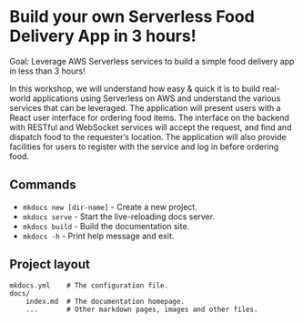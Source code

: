 # Build your own Serverless Food Delivery App in 3 hours!

Goal: Leverage AWS Serverless services to build a simple food delivery app in less than 3 hours!

In this workshop, we will understand how easy & quick it is to build real-world applications using Serverless on AWS and understand the various
services that can be leveraged. The application will present users with a React user interface for ordering food items. The interface on the
backend with RESTful and WebSocket services will accept the request, and find and dispatch food to the requester’s location. The application will
also provide facilities for users to register with the service and log in before ordering food.


## Commands

* `mkdocs new [dir-name]` - Create a new project.
* `mkdocs serve` - Start the live-reloading docs server.
* `mkdocs build` - Build the documentation site.
* `mkdocs -h` - Print help message and exit.

## Project layout

    mkdocs.yml    # The configuration file.
    docs/
        index.md  # The documentation homepage.
        ...       # Other markdown pages, images and other files.
